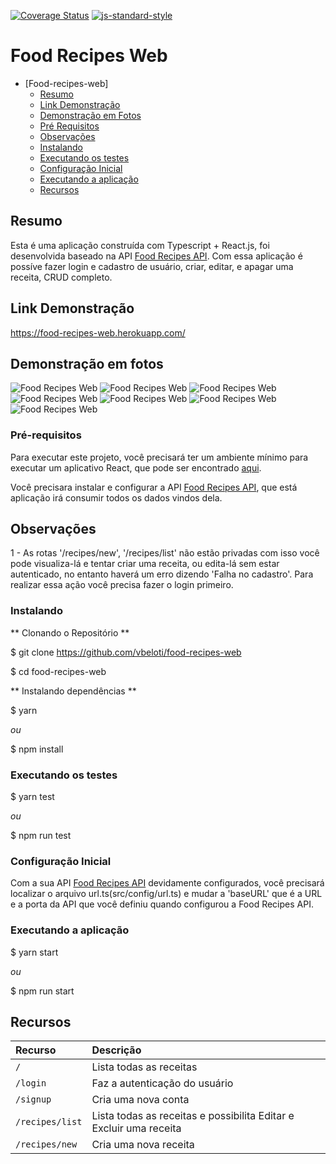 [![Coverage Status](https://coveralls.io/repos/github/vbeloti/food-recipes-web/badge.svg?branch=master)](https://coveralls.io/github/vbeloti/food-recipes-web?branch=master)
[![js-standard-style](https://img.shields.io/badge/code%20style-standard-brightgreen.svg)](http://standardjs.com)

# Food Recipes Web

- [Food-recipes-web]
    - [Resumo](#resumo)
    - [Link Demonstração](#link-demonstracao-api)
    - [Demonstração em Fotos](#demonstracao-em-fotos)
    - [Pré Requisitos](#pre-requisitos)
    - [Observações](#pre-requisitos)
    - [Instalando](#instalando)
    - [Executando os testes](#executando-os-teste)
    - [Configuração Inicial](#configuracao-inicial)
    - [Executando a aplicação](#executando-a-aplicacao)
    - [Recursos](#recursos)

<!-- ## Link -->


## Resumo

Esta é uma aplicação construída com Typescript + React.js, foi desenvolvida baseado na API <a href="https://github.com/vbeloti/food-recipes-api">Food Recipes API</a>. Com essa aplicação é possíve fazer login e cadastro de usuário, criar, editar, e apagar uma receita, CRUD completo.

## Link Demonstração

<a href="https://food-recipes-web.herokuapp.com/">https://food-recipes-web.herokuapp.com/</a>

## Demonstração em fotos

<img src="https://github.com/vbeloti/food-recipes-web/blob/master/.github/food-recipes-web-1.jpg?raw=true" alt="Food Recipes Web" />
<img src="https://github.com/vbeloti/food-recipes-web/blob/master/.github/food-recipes-web-2.jpg?raw=true" alt="Food Recipes Web" />
<img src="https://github.com/vbeloti/food-recipes-web/blob/master/.github/food-recipes-web-3.jpg?raw=true" alt="Food Recipes Web" />
<img src="https://github.com/vbeloti/food-recipes-web/blob/master/.github/food-recipes-web-4.jpg?raw=true" alt="Food Recipes Web" />
<img src="https://github.com/vbeloti/food-recipes-web/blob/master/.github/food-recipes-web-5.jpg?raw=true" alt="Food Recipes Web" />
<img src="https://github.com/vbeloti/food-recipes-web/blob/master/.github/food-recipes-web-6.jpg?raw=true" alt="Food Recipes Web" />
<img src="https://github.com/vbeloti/food-recipes-web/blob/master/.github/food-recipes-web-7.jpg?raw=true" alt="Food Recipes Web" />

### Pré-requisitos

Para executar este projeto, você precisará ter um ambiente mínimo para executar um aplicativo React, que pode ser encontrado <a href="https://reactjs.org/docs/getting-started.html">aqui</a>.

Você precisara instalar e configurar a API <a href="https://github.com/vbeloti/food-recipes-api">Food Recipes API</a>, que está aplicação irá consumir todos os dados vindos dela.

## Observações

1 - As rotas '/recipes/new', '/recipes/list' não estão privadas com isso você pode visualiza-lá e tentar criar uma receita, ou edita-lá sem estar autenticado, no entanto haverá um erro dizendo 'Falha no cadastro'.
Para realizar essa ação você precisa fazer o login primeiro.

### Instalando

** Clonando o Repositório **

$ git clone https://github.com/vbeloti/food-recipes-web

$ cd food-recipes-web

** Instalando dependências **

$ yarn

_ou_

$ npm install

### Executando os testes

$ yarn test

_ou_

$ npm run test

### Configuração Inicial

Com a sua API <a href="https://github.com/vbeloti/food-recipes-api">Food Recipes API</a> devidamente configurados, você precisará localizar o arquivo url.ts(src/config/url.ts) e mudar a 'baseURL' que é a URL e a porta da API que você definiu quando configurou a Food Recipes API.

### Executando a aplicação

$ yarn start

_ou_

$ npm run start


## Recursos

| Recurso                    | Descrição                                                             |
|:--------------             |:----------------------------------------------------------------------|
| `/`                        | Lista todas as receitas                                               |
| `/login`                   | Faz a autenticação do usuário                                         |
| `/signup`                  | Cria uma nova conta                                                   |
| `/recipes/list`            | Lista todas as receitas e possibilita Editar e Excluir uma receita    |
| `/recipes/new`             | Cria uma nova receita                                                 |

